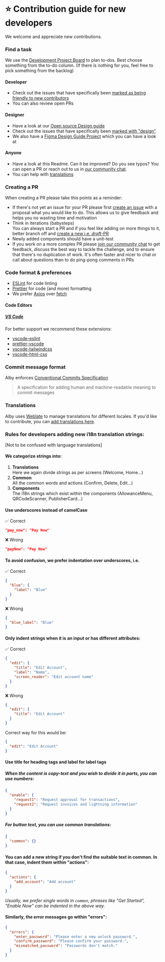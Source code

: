 # ⭐ Contribution guide for new developers

We welcome and appreciate new contributions.

### Find a task

We use the [Development Project Board](https://github.com/orgs/getAlby/projects/10/views/2) to plan to-dos. Best choose something from the to-do column. (If there is nothing for you, feel free to pick something from the backlog)

#### Developer

- Check out the issues that have specifically been [marked as being friendly to new contributors](https://github.com/getAlby/lightning-browser-extension/issues?q=is%3Aopen+is%3Aissue+label%3Adesign+label%3A%22good+first+issue%22)
- You can also review open PRs

#### Designer

- Have a look at our [Open source Design guide](https://github.com/getAlby/lightning-browser-extension/wiki/Open-source-Design)
- Check out the issues that have specifically been [marked with "design"](https://github.com/getAlby/lightning-browser-extension/issues?q=is%3Aopen+is%3Aissue+label%3A%22design%22)
- We also have a [Figma Design Guide Project](https://www.figma.com/file/xwGXHxW4FWpV03Tt37atZv/Extension-1.10.0) which you can have a look at

#### Anyone

- Have a look at this Readme. Can it be improved? Do you see typos? You can open a PR or reach out to us in [our community chat](https://bitcoindesign.slack.com/archives/C02591ADXM2).
- You can help with [translations](#translations)

### Creating a PR

When creating a PR please take this points as a reminder:

- If there's not yet an issue for your PR please first [create an issue](https://github.com/bumi/lightning-browser-extension/issues/new) with a proposal what you would like to do. This allows us to give feedback and helps you no wasting time and motivation
- Think in iterations (babysteps)\
  You can always start a PR and if you feel like adding on more things to it, better branch off and [create a new i.e. _draft_-PR](https://github.blog/2019-02-14-introducing-draft-pull-requests/)
- Newly added components should have a unit-test
- If you work on a more complex PR please [join our community chat](https://bitcoindesign.slack.com/archives/C02591ADXM2) to get feedback, discuss the best way to tackle the challenge, and to ensure that there's no duplication of work. It's often faster and nicer to chat or call about questions than to do ping-pong comments in PRs

### Code format & preferences

- [ESLint](https://eslint.org/) for code linting
- [Prettier](https://prettier.io/) for code (and more) formatting
- We prefer [Axios](https://axios-http.com/) over [fetch](https://developer.mozilla.org/en-US/docs/Web/API/Fetch_API)

#### Code Editors

##### [VS Code](https://code.visualstudio.com/)

For better support we recommend these extensions:

- [vscode-eslint](https://marketplace.visualstudio.com/items?itemName=dbaeumer.vscode-eslint)
- [prettier-vscode](https://marketplace.visualstudio.com/items?itemName=esbenp.prettier-vscode)
- [vscode-tailwindcss](https://marketplace.visualstudio.com/items?itemName=bradlc.vscode-tailwindcss)
- [vscode-html-css](https://marketplace.visualstudio.com/items?itemName=ecmel.vscode-html-css)

### Commit message format

Alby enforces [Conventional Commits Specification](https://www.conventionalcommits.org/en/)

> A specification for adding human and machine-readable meaning to commit messages

### Translations

Alby uses [Weblate](https://weblate.org/en/) to manage translations for different locales. If you'd like to contribute, you can [add translations here](https://hosted.weblate.org/projects/getalby-lightning-browser-extension/getalby-lightning-browser-extension/).

### Rules for developers adding new i18n translation strings:

[Not to be confused with language translations]

#### We categorize strings into:

1. **Translations**\
   Here we again divide strings as per screens (Welcome, Home...)
1. **Common**\
   All the common words and actions (Confirm, Delete, Edit...)
1. **Components**\
   The i18n strings which exist within the components (AllowanceMenu, QRCodeScanner, PublisherCard...)

#### Use underscores instead of camelCase

✅ Correct

```json
"pay_now": "Pay Now"
```

❌ Wrong

```json
"payNow": "Pay Now"
```

#### To avoid confusion, we prefer indentation over underscores, i.e.

✅ Correct

```json
{
  "blue": {
    "label": "Blue"
  }
}
```

❌ Wrong

```json
{
  "blue_label": "Blue"
}
```

#### Only indent strings when it is an input or has different attributes:

✅ Correct

```json
{
  "edit": {
    "title": "Edit Account",
    "label": "Name",
    "screen_reader": "Edit account name"
  }
}
```

❌ Wrong

```json
{
  "edit": {
    "title": "Edit Account"
  }
}
```

Correct way for this would be:

```json
{
  "edit": "Edit Account"
}
```

#### Use title for heading tags and label for label tags

##### When the content is copy-text and you wish to divide it in parts, you can use numbers:

```json
{
  "enable": {
    "request1": "Request approval for transactions",
    "request2": "Request invoices and lightning information"
  }
}
```

##### For button text, you can use common translations:

```json
{
  "common": {}
}
```

#### You can add a new string if you don't find the suitable text in common. In that case, indent them within "actions":

```json
{
  "actions": {
    "add_account": "Add account"
  }
}
```

_Usually, we prefer single words in `common`, phrases like "Get Started", "Enable Now" can be indented in the above way._

#### Similarly, the error messages go within "errors":

```json
{
  "errors": {
    "enter_password": "Please enter a new unlock password.",
    "confirm_password": "Please confirm your password.",
    "mismatched_password": "Passwords don't match."
  }
}
```